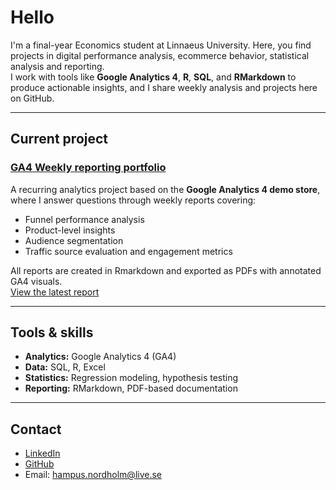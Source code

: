 # Hello

I'm a final-year Economics student at Linnaeus University. Here, you find projects in digital performance analysis, ecommerce behavior, statistical analysis and reporting.  
I work with tools like **Google Analytics 4**, **R**, **SQL**, and **RMarkdown** to produce actionable insights, and I share weekly analysis and projects here on GitHub.

---

## Current project

### [GA4 Weekly reporting portfolio](https://github.com/HNordholm/weekly-GA4-reporting-)

A recurring analytics project based on the **Google Analytics 4 demo store**, where I answer questions through weekly reports covering:

- Funnel performance analysis  
- Product-level insights  
- Audience segmentation 
- Traffic source evaluation and engagement metrics

All reports are created in Rmarkdown and exported as PDFs with annotated GA4 visuals.  
 [View the latest report](https://github.com/HNordholm/weekly-GA4-reporting-/blob/main/Week18/w18report.pdf)

---

##  Tools & skills

- **Analytics:** Google Analytics 4 (GA4)  
- **Data:** SQL, R, Excel  
- **Statistics:** Regression modeling, hypothesis testing  
- **Reporting:** RMarkdown, PDF-based documentation  

---

## Contact 

- [LinkedIn](https://www.linkedin.com/in/YOUR-LINK-HERE)
- [GitHub](https://github.com/HNordholm)
- Email: hampus.nordholm@live.se
